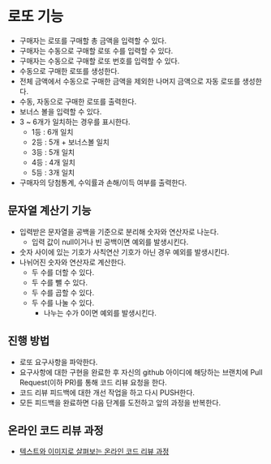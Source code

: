 # 로또 기능
- 구매자는 로또를 구매할 총 금액을 입력할 수 있다.
- 구매자는 수동으로 구매할 로또 수를 입력할 수 있다.
- 구매자는 수동으로 구매할 로또 번호를 입력할 수 있다.
- 수동으로 구매한 로또를 생성한다.
- 전체 금액에서 수동으로 구매한 금액을 제외한 나머지 금액으로 자동 로또를 생성한다.
- 수동, 자동으로 구매한 로또를 출력한다.
- 보너스 볼을 입력할 수 있다.
- 3 ~ 6개가 일치하는 경우를 표시한다.
  - 1등 : 6개 일치
  - 2등 : 5개 + 보너스볼 일치
  - 3등 : 5개 일치
  - 4등 : 4개 일치
  - 5등 : 3개 일치
- 구매자의 당첨통계, 수익률과 손해/이득 여부를 출력한다.

## 문자열 계산기 기능
- 입력받은 문자열을 공백을 기준으로 분리해 숫자와 연산자로 나눈다.
  - 입력 값이 null이거나 빈 공백이면 예외를 발생시킨다.
- 숫자 사이에 있는 기호가 사칙연산 기호가 아닌 경우 예외를 발생시킨다.
- 나뉘어진 숫자와 연산자로 계산한다.
  - 두 수를 더할 수 있다.
  - 두 수를 뺄 수 있다.
  - 두 수를 곱할 수 있다.
  - 두 수를 나눌 수 있다.
    - 나누는 수가 0이면 예외를 발생시킨다.

## 진행 방법
* 로또 요구사항을 파악한다.
* 요구사항에 대한 구현을 완료한 후 자신의 github 아이디에 해당하는 브랜치에 Pull Request(이하 PR)를 통해 코드 리뷰 요청을 한다.
* 코드 리뷰 피드백에 대한 개선 작업을 하고 다시 PUSH한다.
* 모든 피드백을 완료하면 다음 단계를 도전하고 앞의 과정을 반복한다.

## 온라인 코드 리뷰 과정
* [텍스트와 이미지로 살펴보는 온라인 코드 리뷰 과정](https://github.com/next-step/nextstep-docs/tree/master/codereview)